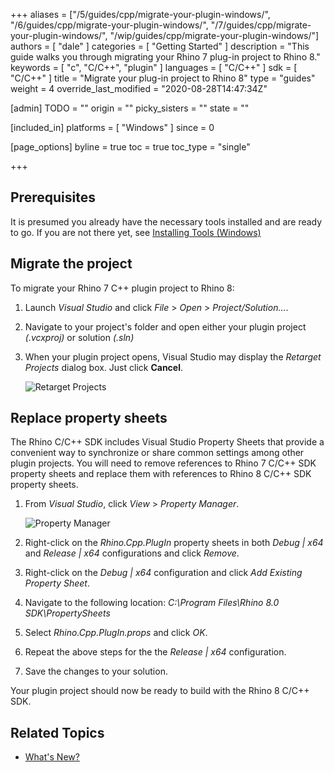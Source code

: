 +++
aliases = ["/5/guides/cpp/migrate-your-plugin-windows/", "/6/guides/cpp/migrate-your-plugin-windows/", "/7/guides/cpp/migrate-your-plugin-windows/", "/wip/guides/cpp/migrate-your-plugin-windows/"]
authors = [ "dale" ]
categories = [ "Getting Started" ]
description = "This guide walks you through migrating your Rhino 7 plug-in project to Rhino 8."
keywords = [ "c", "C/C++", "plugin" ]
languages = [ "C/C++" ]
sdk = [ "C/C++" ]
title = "Migrate your plug-in project to Rhino 8"
type = "guides"
weight = 4
override_last_modified = "2020-08-28T14:47:34Z"

[admin]
TODO = ""
origin = ""
picky_sisters = ""
state = ""

[included_in]
platforms = [ "Windows" ]
since = 0

[page_options]
byline = true
toc = true
toc_type = "single"

+++

## Prerequisites

It is presumed you already have the necessary tools installed and are ready to go.  If you are not there yet, see [Installing Tools (Windows)](/guides/cpp/installing-tools-windows)

## Migrate the project

To migrate your Rhino 7 C++ plugin project to Rhino 8:

   1. Launch *Visual Studio* and click *File* > *Open* > *Project/Solution...*.
   2. Navigate to your project's folder and open either your plugin project *(.vcxproj)* or solution *(.sln)*
   3. When your plugin project opens, Visual Studio may display the *Retarget Projects* dialog box. Just click **Cancel**.  

      ![*Retarget Projects*](/images/migrate-plugin-windows-8-cpp-01.png)

## Replace property sheets

The Rhino C/C++ SDK includes Visual Studio Property Sheets that provide a convenient way to synchronize or share common settings among other plugin projects. You will need to remove references to Rhino 7 C/C++ SDK property sheets and replace them with references to Rhino 8 C/C++ SDK property sheets.

   1. From *Visual Studio*, click *View* > *Property Manager*.

      ![Property Manager](/images/migrate-plugin-windows-8-cpp-02.png)
   2. Right-click on the *Rhino.Cpp.PlugIn* property sheets in both *Debug &#124; x64* and *Release &#124; x64* configurations and click *Remove*.
   3. Right-click on the *Debug &#124; x64* configuration and click *Add Existing Property Sheet*.
   4. Navigate to the following location: *C:\Program Files\Rhino 8.0 SDK\PropertySheets*
   5. Select *Rhino.Cpp.PlugIn.props* and click *OK*.
   6. Repeat the above steps for the the *Release &#124; x64* configuration.
   7. Save the changes to your solution.

Your plugin project should now be ready to build with the Rhino 8 C/C++ SDK.

## Related Topics

- [What's New?](/guides/cpp/whats-new)

